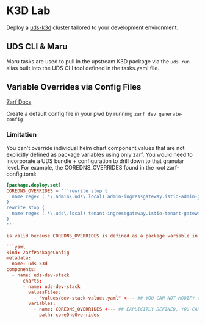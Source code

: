 # K3D Lab

Deploy a [uds-k3d](https://github.com/defenseunicorns/uds-k3d) cluster tailored to your development environment. 

## UDS CLI & Maru

Maru tasks are used to pull in the upstream K3D package via the `uds run` alias built into the UDS CLI tool defined in the tasks.yaml file. 

## Variable Overrides via Config Files

[Zarf Docs](https://docs.zarf.dev/ref/config-files/#config-file-examples)

Create a default config file in your pwd by running `zarf dev generate-config`

### Limitation

You can't override individual helm chart component values that are not explicitly defined as package variables using only zarf. You would need to incorporate a UDS bundle + configuration to drill down to that granular level. For example, the COREDNS_OVERRIDES found in the root zarf-config.toml: 

```toml
[package.deploy.set]
COREDNS_OVERRIDES = '''rewrite stop {
  name regex (.*\.admin\.uds\.local) admin-ingressgateway.istio-admin-gateway.svc.cluster.local answer auto
}
rewrite stop {
  name regex (.*\.uds\.local) tenant-ingressgateway.istio-tenant-gateway.svc.cluster.local answer auto
}
'''

is valid because COREDNS_OVERRIDES is defined as a package variable in the package's `package.yaml` file:

```yaml
kind: ZarfPackageConfig
metadata:
  name: uds-k3d
components:
  - name: uds-dev-stack
      charts:
      - name: uds-dev-stack
        valuesFiles:
          - "values/dev-stack-values.yaml" <--- ## YOU CAN NOT MODIFY OTHER VALUES AT DEPLOY TIME USING JUST ZARF##
        variables:
          - name: COREDNS_OVERRIDES <--- ## EXPLICITLY DEFINED, YOU CAN MODIFY AT DEPLOY TIME ##
            path: coreDnsOverrides
```